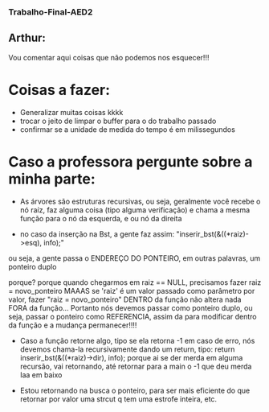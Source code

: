 ### Trabalho-Final-AED2

## Arthur:

Vou comentar aqui coisas que não podemos nos esquecer!!!


# Coisas a fazer:

 - Generalizar muitas coisas kkkk
 - trocar o jeito de limpar o buffer para o do trabalho passado 
 - confirmar se a unidade de medida do tempo é em milissegundos 

# Caso a professora pergunte sobre a minha parte:

 - As árvores são estruturas recursivas, ou seja, 
 geralmente você recebe o nó raíz, faz alguma coisa (tipo alguma verificação)
 e chama a mesma função para o nó da esquerda, e ou nó da direita 


 - no caso da inserção na Bst, a gente faz assim:
 "inserir_bst(&((*raiz)->esq), info);"

 ou seja, a gente passa o ENDEREÇO DO PONTEIRO, em outras palavras, um ponteiro duplo

 porque? 
 porque quando chegarmos em raiz == NULL, precisamos fazer 
 raiz = novo_ponteiro
 MAAAS se 'raiz' é um valor passado como parâmetro por valor, 
 fazer "raiz = novo_ponteiro" DENTRO da função não altera 
 nada FORA da função... Portanto nós devemos passar como ponteiro duplo,
 ou seja, passar o ponteiro como REFERENCIA, assim da para modificar
 dentro da função e a mudança permanecer!!!! 

  - Caso a função retorne algo, tipo se ela retorna -1 em caso de erro,
  nós devemos chama-la recursivamente dando um return, tipo:
  return inserir_bst(&((*raiz)->dir), info);
  porque ai se der merda em alguma recursão, vai retornando, até retornar
  para a main o -1 que deu merda laa em baixo

 - Estou retornando na busca o ponteiro, para ser mais eficiente do que 
 retornar por valor uma strcut q tem uma estrofe inteira, etc.